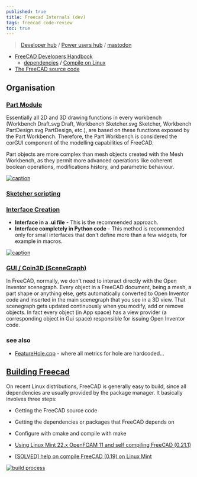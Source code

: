 ```yaml
---
published: true
title: Freecad Internals (dev)
tags: freecad code-review
toc: true
---
```

> [Developer hub](https://wiki.freecad.org/Developer_hub) / [Power users hub](https://wiki.freecad.org/Power_users_hub) / [mastodon](https://fosstodon.org/@FreeCAD)

- [FreeCAD Developers Handbook](https://freecad.github.io/DevelopersHandbook/gettingstarted/)
	- [dependencies](https://freecad.github.io/DevelopersHandbook/gettingstarted/dependencies.html#dependencies) / [Compile on Linux](https://wiki.freecad.org/Compile_on_Linux)
- [The FreeCAD source code](https://wiki.freecad.org/The_FreeCAD_source_code)

## Organisation

### [Part Module](https://wiki.freecad.org/Part_Workbench)

Essentially all 2D and 3D drawing functions in every workbench (Workbench Draft.svg Draft, Workbench Sketcher.svg Sketcher, Workbench PartDesign.svg PartDesign, etc.), are based on these functions exposed by the Part Workbench. Therefore, the Part Workbench is considered the corGUI component of the modelling capabilities of FreeCAD. 

Part objects are more complex than mesh objects created with the Mesh Workbench, as they permit more advanced operations like coherent boolean operations, modifications history, and parametric behaviour. 

[![caption](https://wiki.freecad.org/images/9/9e/Part_Workbench_relationships.svg)](https://wiki.freecad.org/Part_Workbench)

### [Sketcher scripting](https://wiki.freecad.org/Sketcher_scripting)

### [Interface Creation](https://wiki.freecad.org/Interface_creation)

- **Interface in a .ui file** -  This is the recommended approach. 
- **Interface completely in Python code** - This method is recommended only for small interfaces that don't define more than a few widgets, for example in macros.

[![caption](https://wiki.freecad.org/images/8/83/FreeCAD_creating_interfaces.svg)](https://wiki.freecad.org/Interface_creation)

### [GUI / Coin3D (SceneGraph)](https://wiki.freecad.org/Scenegraph)

In FreeCAD, normally, we don't need to interact directly with the Open Inventor scenegraph. Every object in a FreeCAD document, being a mesh, a part shape or anything else, gets automatically converted to Open Inventor code and inserted in the main scenegraph that you see in a 3D view. That scenegraph gets updated continuously when you modify, add or remove objects. In fact every object (in App space) has a view provider (a corresponding object in Gui space) responsible for issuing Open Inventor code.

### see also
- [FeatureHole.cpp](https://github.com/FreeCAD/FreeCAD/blob/252707a803e96f3accfb5ac3e455a3aeaf7e974c/src/Mod/PartDesign/App/FeatureHole.cpp#L644) - where all metrics for hole are hardcoded...

## [Building Freecad](https://wiki.freecad.org/Compile_on_Linux)

On recent Linux distributions, FreeCAD is generally easy to build, since all dependencies are usually provided by the package manager. It basically involves three steps:

- Getting the FreeCAD source code
- Getting the dependencies or packages that FreeCAD depends on
- Configure with cmake and compile with make

- [Using Linux Mint 22.x OpenFOAM 11 and self compiling FreeCAD (0.21.1)](https://forum.freecad.org/viewtopic.php?p=815620#p815620)
- [[SOLVED] help on compile FreeCAD (0.19) on Linux Mint](https://forum.freecad.org/viewtopic.php?t=36581)

[![build process](https://wiki.freecad.org/images/e/ed/FreeCAD_source_compilation_workflow.svg)](https://wiki.freecad.org/Compile_on_Linux)